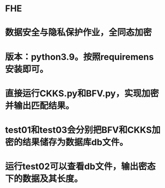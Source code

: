 # FHE
# 数据安全与隐私保护作业，全同态加密
# 版本：python3.9。按照requiremens安装即可。
# 直接运行CKKS.py和BFV.py，实现加密并输出匹配结果。
# test01和test03会分别把BFV和CKKS加密的结果储存为数据库db文件。
# 运行test02可以查看db文件，输出密态下的数据及其长度。
